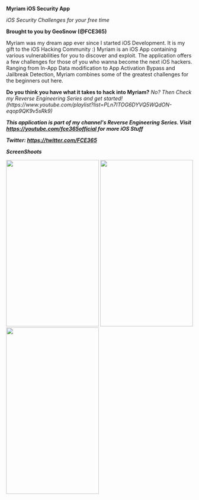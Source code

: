 <b>Myriam iOS Security App</b>
<p><i>iOS Security Challenges for your free time</i><p>
<p><b>Brought to you by GeoSnow (@FCE365)</b><p>

<p>
Myriam was my dream app ever since I started iOS Development. It is my gift to the iOS Hacking Community :)
Myriam is an iOS App containing various vulnerabilities for you to discover and exploit. The application offers a few challenges
for those of you who wanna become the next iOS hackers. Ranging from In-App Data modification to App Activation Bypass and Jailbreak Detection,
Myriam combines some of the greatest challenges for the beginners out here. 
</p>

<p>
<b> Do you think you have what it takes to hack into Myriam?</b>
<i> No? Then Check my Reverse Engineering Series and get started! (https://www.youtube.com/playlist?list=PLn7ITOG6DYVQ5WQdON-eqop9QK9v5sRk9)

<B> This application is part of my channel's Reverse Engineering Series. Visit https://youtube.com/fce365official for more iOS Stuff </b>

<b> Twitter: https://twitter.com/FCE365 </b>

<p><b>ScreenShoots</b></p>
<p><img src="https://cloud.githubusercontent.com/assets/15067741/25025361/9d66c88e-20aa-11e7-8d27-838738000f7a.jpg" width="250" height= "450"> <img src="https://cloud.githubusercontent.com/assets/15067741/25685743/3ba549c2-3072-11e7-9be2-5ca8d87b000c.jpg" width="250" height= "450"> <img src="https://cloud.githubusercontent.com/assets/15067741/25685744/3ba9a094-3072-11e7-957f-de715a77aae8.jpg" width="250" height= "450"></p>


